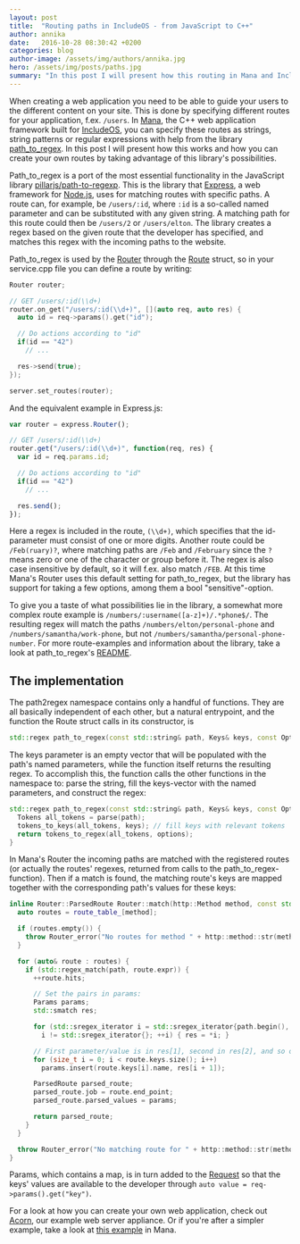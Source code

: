 ```yaml
---
layout: post
title:  "Routing paths in IncludeOS - from JavaScript to C++"
author: annika
date:   2016-10-28 08:30:42 +0200
categories: blog
author-image: /assets/img/authors/annika.jpg
hero: /assets/img/posts/paths.jpg
summary: "In this post I will present how this routing in Mana and IncludeOS works and how you can create your own routes by taking advantage of this library's possibilities."
---
```

When creating a web application you need to be able to guide your users to the different content on your site. This is done by specifying different routes for your application, f.ex. ```/users```. In [Mana](https://github.com/includeos/mana), the C++ web application framework built for [IncludeOS](https://github.com/hioa-cs/IncludeOS), you can specify these routes as strings, string patterns or regular expressions with help from the library [path_to_regex](https://github.com/includeos/path_to_regex). In this post I will present how this works and how you can create your own routes by taking advantage of this library's possibilities.

Path_to_regex is a port of the most essential functionality in the JavaScript library [pillarjs/path-to-regexp](https://github.com/pillarjs/path-to-regexp). This is the library that [Express](https://expressjs.com), a web framework for [Node.js](https://nodejs.org/en/), uses for matching routes with specific paths. A route can, for example, be ```/users/:id```, where ```:id``` is a so-called named parameter and can be substituted with any given string. A matching path for this route could then be ```/users/2``` or ```/users/elton```. The library creates a regex based on the given route that the developer has specified, and matches this regex with the incoming paths to the website.

Path_to_regex is used by the [Router](https://github.com/includeos/mana/blob/master/include/mana/router.hpp) through the [Route](https://github.com/includeos/mana/blob/master/include/mana/route.hpp) struct, so in your service.cpp file you can define a route by writing:

```cpp
Router router;

// GET /users/:id(\\d+)
router.on_get("/users/:id(\\d+)", [](auto req, auto res) {
  auto id = req->params().get("id");

  // Do actions according to "id"
  if(id == "42")
    // ...

  res->send(true);
});

server.set_routes(router);
```
And the equivalent example in Express.js:

```js
var router = express.Router();

// GET /users/:id(\\d+)
router.get("/users/:id(\\d+)", function(req, res) {
  var id = req.params.id;

  // Do actions according to "id"
  if(id == "42")
    // ...

  res.send();
});
```

Here a regex is included in the route, ```(\\d+)```, which specifies that the id-parameter must consist of one or more digits. Another route could be ```/Feb(ruary)?```, where matching paths are ```/Feb``` and ```/February``` since the ```?``` means zero or one of the character or group before it. The regex is also case insensitive by default, so it will f.ex. also match ```/FEB```. At this time Mana's Router uses this default setting for path_to_regex, but the library has support for taking a few options, among them a bool "sensitive"-option.

To give you a taste of what possibilities lie in the library, a somewhat more complex route example is ```/numbers/:username([a-z]+)/.*phone$/```. The resulting regex will match the paths ```/numbers/elton/personal-phone``` and ```/numbers/samantha/work-phone```, but not ```/numbers/samantha/personal-phone-number```. For more route-examples and information about the library, take a look at path_to_regex's [README](https://github.com/includeos/path_to_regex/blob/master/README.md).

## The implementation
The path2regex namespace contains only a handful of functions. They are all basically independent of each other, but a natural entrypoint, and the function the Route struct calls in its constructor, is

```cpp
std::regex path_to_regex(const std::string& path, Keys& keys, const Options& options = Options{});
```
The keys parameter is an empty vector that will be populated with the path's named parameters, while the function itself returns the resulting regex. To accomplish this, the function calls the other functions in the namespace to: parse the string, fill the keys-vector with the named parameters, and construct the regex:

```cpp
std::regex path_to_regex(const std::string& path, Keys& keys, const Options& options) {
  Tokens all_tokens = parse(path);
  tokens_to_keys(all_tokens, keys); // fill keys with relevant tokens
  return tokens_to_regex(all_tokens, options);
}
```

In Mana's Router the incoming paths are matched with the registered routes (or actually the routes' regexes, returned from calls to the path_to_regex-function). Then if a match is found, the matching route's keys are mapped together with the corresponding path's values for these keys:

```cpp
inline Router::ParsedRoute Router::match(http::Method method, const std::string& path) {
  auto routes = route_table_[method];

  if (routes.empty()) {
    throw Router_error("No routes for method " + http::method::str(method));
  }

  for (auto& route : routes) {
    if (std::regex_match(path, route.expr)) {
      ++route.hits;

      // Set the pairs in params:
      Params params;
      std::smatch res;

      for (std::sregex_iterator i = std::sregex_iterator{path.begin(), path.end(), route.expr};
        i != std::sregex_iterator{}; ++i) { res = *i; }

      // First parameter/value is in res[1], second in res[2], and so on
      for (size_t i = 0; i < route.keys.size(); i++)
        params.insert(route.keys[i].name, res[i + 1]);

      ParsedRoute parsed_route;
      parsed_route.job = route.end_point;
      parsed_route.parsed_values = params;

      return parsed_route;
    }
  }

  throw Router_error("No matching route for " + http::method::str(method) + " " + path);
}
```

Params, which contains a map, is in turn added to the [Request](https://github.com/includeos/mana/blob/master/include/mana/request.hpp) so that the keys' values are available to the developer through ```auto value = req->params().get("key")```.

For a look at how you can create your own web application, check out [Acorn](https://github.com/includeos/acorn), our example web server appliance. Or if you're after a simpler example, take a look at [this example](https://github.com/includeos/mana/tree/master/examples/simple) in Mana.

